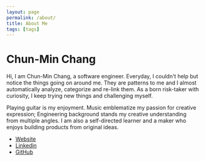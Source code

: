 ```yaml
---
layout: page
permalink: /about/
title: About Me
tags: [tags]
---
```


# Chun-Min Chang
Hi, I am Chun-Min Chang, a software engineer. Everyday, I couldn't help but notice the things going on around me. They are patterns to me and I almost automatically analyze, categorize and re-link them. As a born risk-taker with curiosity, I keep trying new things and challenging myself.

Playing guitar is my enjoyment. Music emblematize my passion for creative expression; Engineering background stands my creative understanding from multiple angles. I am also a self-directed learner and a maker who enjoys building products from original ideas.

- [Website](https://github.com/ChunMinChang)
- [Linkedin](https://www.linkedin.com/in/chunminchang)
- [GitHub](https://github.com/ChunMinChang)
